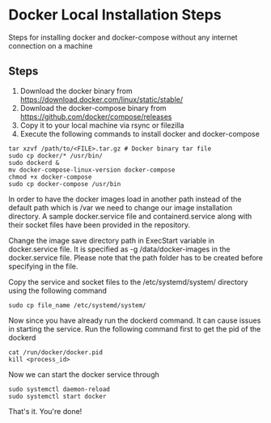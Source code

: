# Docker Local Installation Steps
Steps for installing docker and docker-compose without any internet connection on a machine

## Steps

1. Download the docker binary from https://download.docker.com/linux/static/stable/
2. Download the docker-compose binary from https://github.com/docker/compose/releases
2. Copy it to your local machine via rsync or filezilla
3. Execute the following commands to install docker and docker-compose



```
tar xzvf /path/to/<FILE>.tar.gz # Docker binary tar file
sudo cp docker/* /usr/bin/
sudo dockerd &
mv docker-compose-linux-version docker-compose
chmod +x docker-compose
sudo cp docker-compose /usr/bin
```
In order to have the docker images load in another path instead of the default path which is /var
we need to change our image installation directory. A sample docker.service file and containerd.service along
with their socket files have been provided in the repository.

Change the image save directory path in ExecStart variable in docker.service file.
It is specified as -g /data/docker-images in the docker.service file. Please note
that the path folder has to be created before specifying in the file.

Copy the service and socket files to the /etc/systemd/system/ directory using the following command
```
sudo cp file_name /etc/systemd/system/
```
Now since you have already run the dockerd command. It can cause issues in starting the service.
Run the following command first to get the pid of the dockerd
```
cat /run/docker/docker.pid
kill <process_id>
```
Now we can start the docker service through
```
sudo systemctl daemon-reload
sudo systemctl start docker
```
That's it. You're done!
